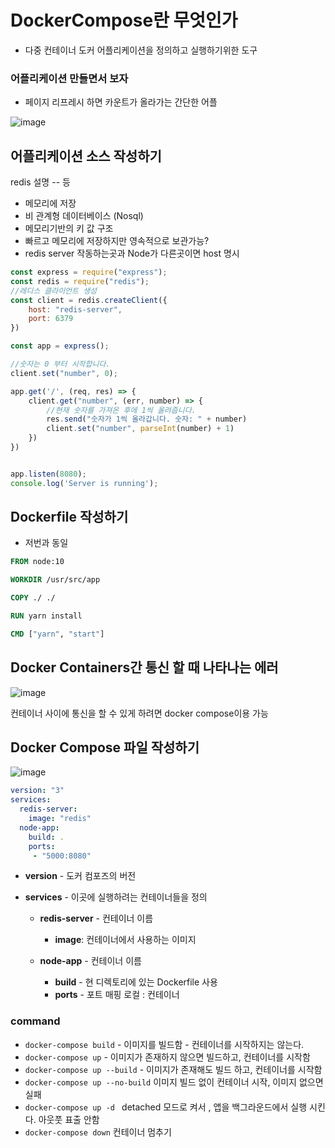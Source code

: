 

# DockerCompose란 무엇인가

* 다중 컨테이너 도커 어플리케이션을 정의하고 실행하기위한 도구



### 어플리케이션 만들면서 보자

* 페이지 리프레시 하면 카운트가 올라가는 간단한 어플

![image](https://user-images.githubusercontent.com/72075148/131213231-8e22456e-a6ad-4241-829e-dcfdb362e5fd.png)

## 어플리케이션 소스 작성하기

redis 설명 -- 등

* 메모리에 저장
* 비 관계형 데이터베이스 (Nosql)
* 메모리기반의 키 값 구조
* 빠르고 메모리에 저장하지만 영속적으로 보관가능?
* redis server 작동하는곳과 Node가 다른곳이면 host 명시 

```js
const express = require("express");
const redis = require("redis");
//레디스 클라이언트 생성 
const client = redis.createClient({
    host: "redis-server",
    port: 6379
})

const app = express();

//숫자는 0 부터 시작합니다.
client.set("number", 0);

app.get('/', (req, res) => {
    client.get("number", (err, number) => {
        //현재 숫자를 가져온 후에 1씩 올려줍니다.
        res.send("숫자가 1씩 올라갑니다. 숫자: " + number)
        client.set("number", parseInt(number) + 1)
    })
})


app.listen(8080);
console.log('Server is running');
```

## Dockerfile 작성하기

* 저번과 동일

```dockerfile
FROM node:10

WORKDIR /usr/src/app

COPY ./ ./

RUN yarn install

CMD ["yarn", "start"]

```



## Docker Containers간 통신 할 때 나타나는 에러

![image](https://user-images.githubusercontent.com/72075148/131214592-2325f973-50ec-4cc1-bbe3-d71bfeb4c93a.png)



컨테이너 사이에 통신을 할 수 있게 하려면 docker compose이용 가능

## Docker Compose 파일 작성하기

![image](https://user-images.githubusercontent.com/72075148/131215213-cdb9ff4b-62a6-47ee-97b5-0eb583b8dff2.png)

```yaml
version: "3"
services:
  redis-server:
    image: "redis"
  node-app:
    build: .
    ports:
     - "5000:8080"
```



* **version** - 도커 컴포즈의 버전

* **services** - 이곳에 실행하려는 컨테이너들을 정의

  * **redis-server** - 컨테이너 이름

    * **image**: 컨테이너에서 사용하는 이미지

  * **node-app** - 컨테이너 이름

    * **build** -  현 디렉토리에 있는 Dockerfile 사용
    * **ports** - 포트 매핑 로컬 : 컨테이너

    

### command

* `docker-compose build` - 이미지를 빌드함 - 컨테이너를 시작하지는 않는다.
* `docker-compose up` - 이미지가 존재하지 않으면 빌드하고, 컨테이너를 시작함
* `docker-compose up --build` - 이미지가 존재해도 빌드 하고, 컨테이너를 시작함
* `docker-compose up --no-build` 이미지 빌드 없이 컨테이너 시작, 이미지 없으면 실패
* `docker-compose up -d `  detached 모드로 켜서 , 앱을 백그라운드에서 실행 시킨다. 아웃풋 표출 안함
* `docker-compose down` 컨테이너 멈추기


